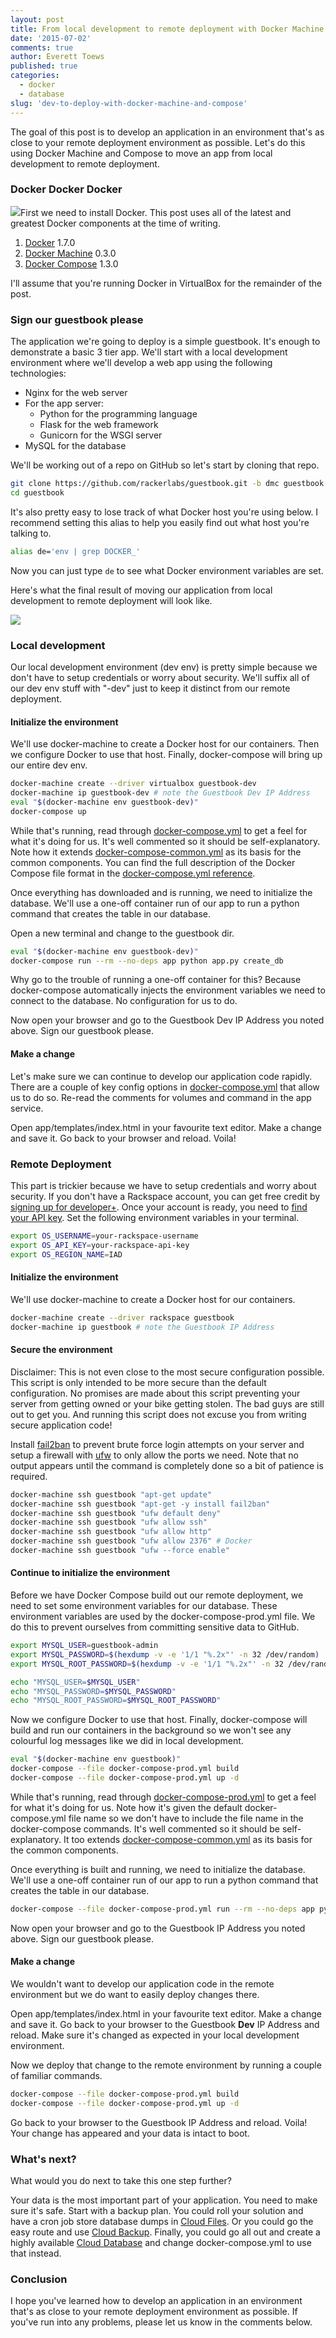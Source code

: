 ```yaml
---
layout: post
title: From local development to remote deployment with Docker Machine and Compose
date: '2015-07-02'
comments: true
author: Everett Toews
published: true
categories:
  - docker
  - database
slug: 'dev-to-deploy-with-docker-machine-and-compose' 
---
```


The goal of this post is to develop an application in an environment that's as close to your remote deployment environment as possible. Let's do this using Docker Machine and Compose to move an app from local development to remote deployment.

<!--more-->

### Docker Docker Docker

<img class="blog-post right" src="docker.png"/>First we need to install Docker. This post uses all of the latest and greatest Docker components at the time of writing.

1. [Docker](https://docs.docker.com/installation/) 1.7.0
1. [Docker Machine](https://docs.docker.com/machine/#installation) 0.3.0
1. [Docker Compose](https://docs.docker.com/compose/install/) 1.3.0

I'll assume that you're running Docker in VirtualBox for the remainder of the post.

### Sign our guestbook please

The application we're going to deploy is a simple guestbook. It's enough to demonstrate a basic 3 tier app. We'll start with a local development environment where we'll develop a web app using the following technologies:

* Nginx for the web server
* For the app server:
  * Python for the programming language
  * Flask for the web framework
  * Gunicorn for the WSGI server
* MySQL for the database

We'll be working out of a repo on GitHub so let's start by cloning that repo.

```bash
git clone https://github.com/rackerlabs/guestbook.git -b dmc guestbook
cd guestbook
```

It's also pretty easy to lose track of what Docker host you're using below. I recommend setting this alias to help you easily find out what host you're talking to.

```bash
alias de='env | grep DOCKER_'
```

Now you can just type `de` to see what Docker environment variables are set.

Here's what the final result of moving our application from local development to remote deployment will look like.

<img class="blog-post" src="dmc.png"/>

### Local development

Our local development environment (dev env) is pretty simple because we don't have to setup credentials or worry about security. We'll suffix all of our dev env stuff with "-dev" just to keep it distinct from our remote deployment.

#### Initialize the environment

We'll use docker-machine to create a Docker host for our containers. Then we configure Docker to use that host. Finally, docker-compose will bring up our entire dev env.

```bash
docker-machine create --driver virtualbox guestbook-dev
docker-machine ip guestbook-dev # note the Guestbook Dev IP Address
eval "$(docker-machine env guestbook-dev)"
docker-compose up
```

While that's running, read through [docker-compose.yml](https://github.com/rackerlabs/guestbook/blob/dmc/docker-compose.yml) to get a feel for what it's doing for us. It's well commented so it should be self-explanatory. Note how it extends [docker-compose-common.yml](https://github.com/rackerlabs/guestbook/blob/dmc/docker-compose-common.yml) as its basis for the common components. You can find the full description of the Docker Compose file format in the [docker-compose.yml reference](https://docs.docker.com/compose/yml/).

Once everything has downloaded and is running, we need to initialize the database. We'll use a one-off container run of our app to run a python command that creates the table in our database.

Open a new terminal and change to the guestbook dir.

```bash
eval "$(docker-machine env guestbook-dev)"
docker-compose run --rm --no-deps app python app.py create_db
```

Why go to the trouble of running a one-off container for this? Because docker-compose automatically injects the environment variables we need to connect to the database. No configuration for us to do.

Now open your browser and go to the Guestbook Dev IP Address you noted above. Sign our guestbook please.

#### Make a change

Let's make sure we can continue to develop our application code rapidly. There are a couple of key config options in [docker-compose.yml](https://github.com/rackerlabs/guestbook/blob/dmc/docker-compose.yml) that allow us to do so. Re-read the comments for volumes and command in the app service.

Open app/templates/index.html in your favourite text editor. Make a change and save it. Go back to your browser and reload. Voila!

### Remote Deployment

This part is trickier because we have to setup credentials and worry about security. If you don't have a Rackspace account, you can get free credit by [signing up for developer+](https://developer.rackspace.com/signup/). Once your account is ready, you need to [find your API key](https://support.rackspace.com/how-to/view-and-reset-your-api-key/). Set the following environment variables in your terminal.

```bash
export OS_USERNAME=your-rackspace-username
export OS_API_KEY=your-rackspace-api-key
export OS_REGION_NAME=IAD
```

#### Initialize the environment

We'll use docker-machine to create a Docker host for our containers.

```bash
docker-machine create --driver rackspace guestbook
docker-machine ip guestbook # note the Guestbook IP Address
```

#### Secure the environment

Disclaimer: This is not even close to the most secure configuration possible. This script is only intended to be more secure than the default configuration. No promises are made about this script preventing your server from getting owned or your bike getting stolen. The bad guys are still out to get you. And running this script does not excuse you from writing secure application code!

Install [fail2ban]( https://www.fail2ban.org/) to prevent brute force login attempts on your server and setup a firewall with [ufw](https://help.ubuntu.com/community/UFW) to only allow the ports we need. Note that no output appears until the command is completely done so a bit of patience is required.

```bash
docker-machine ssh guestbook "apt-get update"
docker-machine ssh guestbook "apt-get -y install fail2ban"
docker-machine ssh guestbook "ufw default deny"
docker-machine ssh guestbook "ufw allow ssh"
docker-machine ssh guestbook "ufw allow http"
docker-machine ssh guestbook "ufw allow 2376" # Docker
docker-machine ssh guestbook "ufw --force enable"
```

#### Continue to initialize the environment

Before we have Docker Compose build out our remote deployment, we need to set some environment variables for our database. These environment variables are used by the docker-compose-prod.yml file. We do this to prevent ourselves from committing sensitive data to GitHub.

```bash
export MYSQL_USER=guestbook-admin
export MYSQL_PASSWORD=$(hexdump -v -e '1/1 "%.2x"' -n 32 /dev/random)
export MYSQL_ROOT_PASSWORD=$(hexdump -v -e '1/1 "%.2x"' -n 32 /dev/random)

echo "MYSQL_USER=$MYSQL_USER"
echo "MYSQL_PASSWORD=$MYSQL_PASSWORD"
echo "MYSQL_ROOT_PASSWORD=$MYSQL_ROOT_PASSWORD"
```

Now we configure Docker to use that host. Finally, docker-compose will build and run our containers in the background so we won't see any colourful log messages like we did in local development.

```bash
eval "$(docker-machine env guestbook)"
docker-compose --file docker-compose-prod.yml build
docker-compose --file docker-compose-prod.yml up -d
```

While that's running, read through [docker-compose-prod.yml](https://github.com/rackerlabs/guestbook/blob/dmc/docker-compose-prod.yml) to get a feel for what it's doing for us. Note how it's given the default docker-compose.yml file name so we don't have to include the file name in the docker-compose commands. It's well commented so it should be self-explanatory. It too extends [docker-compose-common.yml](https://github.com/rackerlabs/guestbook/blob/dmc/docker-compose-common.yml) as its basis for the common components.

Once everything is built and running, we need to initialize the database. We'll use a one-off container run of our app to run a python command that creates the table in our database.

```bash
docker-compose --file docker-compose-prod.yml run --rm --no-deps app python app.py create_db
```

Now open your browser and go to the Guestbook IP Address you noted above. Sign our guestbook please.

#### Make a change

We wouldn't want to develop our application code in the remote environment but we do want to easily deploy changes there.

Open app/templates/index.html in your favourite text editor. Make a change and save it. Go back to your browser to the Guestbook **Dev** IP Address and reload. Make sure it's changed as expected in your local development environment.

Now we deploy that change to the remote environment by running a couple of familiar commands.

```bash
docker-compose --file docker-compose-prod.yml build
docker-compose --file docker-compose-prod.yml up -d
```

Go back to your browser to the Guestbook IP Address and reload. Voila! Your change has appeared and your data is intact to boot.

### What's next?

What would you do next to take this one step further?

Your data is the most important part of your application. You need to make sure it's safe. Start with a backup plan. You could roll your solution and have a cron job store database dumps in [Cloud Files](https://www.rackspace.com/cloud/files). Or you could go the easy route and use [Cloud Backup](https://www.rackspace.com/cloud/backup). Finally, you could go all out and create a highly available [Cloud Database](https://www.rackspace.com/cloud/databases) and change docker-compose.yml to use that instead.

### Conclusion

I hope you've learned how to develop an application in an environment that's as close to your remote deployment environment as possible. If you've run into any problems, please let us know in the comments below.
